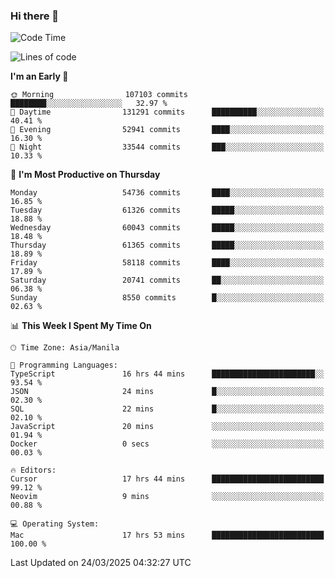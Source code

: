 ### Hi there 👋

<!--START_SECTION:waka-->
![Code Time](http://img.shields.io/badge/Code%20Time-5%2C953%20hrs%2034%20mins-blue)

![Lines of code](https://img.shields.io/badge/From%20Hello%20World%20I%27ve%20Written-122.4%20million%20lines%20of%20code-blue)

**I'm an Early 🐤** 

```text
🌞 Morning                107103 commits      ████████░░░░░░░░░░░░░░░░░   32.97 % 
🌆 Daytime                131291 commits      ██████████░░░░░░░░░░░░░░░   40.41 % 
🌃 Evening                52941 commits       ████░░░░░░░░░░░░░░░░░░░░░   16.30 % 
🌙 Night                  33544 commits       ███░░░░░░░░░░░░░░░░░░░░░░   10.33 % 
```
📅 **I'm Most Productive on Thursday** 

```text
Monday                   54736 commits       ████░░░░░░░░░░░░░░░░░░░░░   16.85 % 
Tuesday                  61326 commits       █████░░░░░░░░░░░░░░░░░░░░   18.88 % 
Wednesday                60043 commits       █████░░░░░░░░░░░░░░░░░░░░   18.48 % 
Thursday                 61365 commits       █████░░░░░░░░░░░░░░░░░░░░   18.89 % 
Friday                   58118 commits       ████░░░░░░░░░░░░░░░░░░░░░   17.89 % 
Saturday                 20741 commits       ██░░░░░░░░░░░░░░░░░░░░░░░   06.38 % 
Sunday                   8550 commits        █░░░░░░░░░░░░░░░░░░░░░░░░   02.63 % 
```


📊 **This Week I Spent My Time On** 

```text
🕑︎ Time Zone: Asia/Manila

💬 Programming Languages: 
TypeScript               16 hrs 44 mins      ███████████████████████░░   93.54 % 
JSON                     24 mins             █░░░░░░░░░░░░░░░░░░░░░░░░   02.30 % 
SQL                      22 mins             █░░░░░░░░░░░░░░░░░░░░░░░░   02.10 % 
JavaScript               20 mins             ░░░░░░░░░░░░░░░░░░░░░░░░░   01.94 % 
Docker                   0 secs              ░░░░░░░░░░░░░░░░░░░░░░░░░   00.03 % 

🔥 Editors: 
Cursor                   17 hrs 44 mins      █████████████████████████   99.12 % 
Neovim                   9 mins              ░░░░░░░░░░░░░░░░░░░░░░░░░   00.88 % 

💻 Operating System: 
Mac                      17 hrs 53 mins      █████████████████████████   100.00 % 
```


 Last Updated on 24/03/2025 04:32:27 UTC
<!--END_SECTION:waka-->


<!--
**rad182/rad182** is a ✨ _special_ ✨ repository because its `README.md` (this file) appears on your GitHub profile.

Here are some ideas to get you started:

- 🔭 I’m currently working on ...
- 🌱 I’m currently learning ...
- 👯 I’m looking to collaborate on ...
- 🤔 I’m looking for help with ...
- 💬 Ask me about ...
- 📫 How to reach me: ...
- 😄 Pronouns: ...
- ⚡ Fun fact: ...
-->
